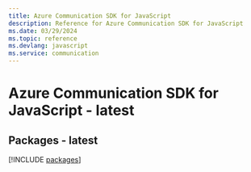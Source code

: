 ```yaml
---
title: Azure Communication SDK for JavaScript
description: Reference for Azure Communication SDK for JavaScript
ms.date: 03/29/2024
ms.topic: reference
ms.devlang: javascript
ms.service: communication
---
```

# Azure Communication SDK for JavaScript - latest
## Packages - latest
[!INCLUDE [packages](communication-index.md)]